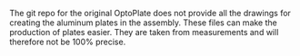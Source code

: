 The git repo for the original OptoPlate does not provide all the drawings for creating the aluminum plates in the assembly. 
These files can make the production of plates easier. 
They are taken from measurements and will therefore not be 100% precise.